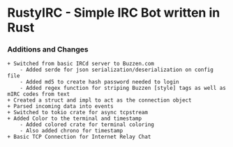 # RustyIRC - Simple IRC Bot written in Rust

### Additions and Changes
    + Switched from basic IRCd server to Buzzen.com
        - Added serde for json serialization/deserialization on config file
        - Added md5 to create hash password needed to login
        - Added regex function for striping Buzzen [style] tags as well as mIRC codes from text
    + Created a struct and impl to act as the connection object
    + Parsed incoming data into events
    + Switched to tokio crate for async tcpstream
    + Added Color to the terminal and timestamp
        - Added colored crate for terminal coloring
        - Also added chrono for timestamp
    + Basic TCP Connection for Internet Relay Chat
